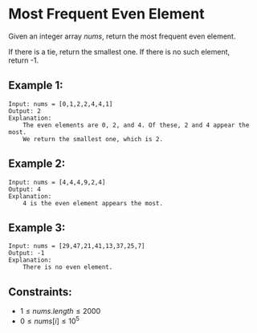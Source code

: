 # Most Frequent Even Element

Given an integer array $nums$, return the most frequent even element.

If there is a tie, return the smallest one. If there is no such element,  
return -1.

 

## Example 1:

    Input: nums = [0,1,2,2,4,4,1]
    Output: 2
    Explanation:
        The even elements are 0, 2, and 4. Of these, 2 and 4 appear the most.
        We return the smallest one, which is 2.

## Example 2:

    Input: nums = [4,4,4,9,2,4]
    Output: 4
    Explanation: 
        4 is the even element appears the most.
        
## Example 3:

    Input: nums = [29,47,21,41,13,37,25,7]
    Output: -1
    Explanation: 
        There is no even element.
        
 

## Constraints:

* $1 \le nums.length \le 2000$
* $0 \le nums[i] \le 10^5$

